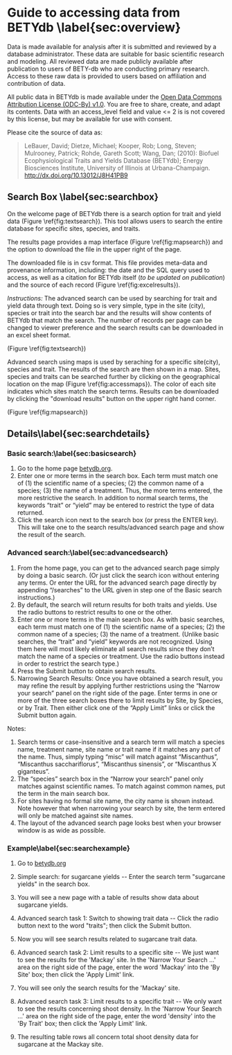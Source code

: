 
# Guide to accessing data from BETYdb \label{sec:overview}

Data is made available for analysis after it is submitted and reviewed by a database administrator. These data are suitable for basic scientific research and modeling. All reviewed data are made publicly available after publication to users of BETY-db who are conducting primary research. Access to these raw data is provided to users based on affiliation and contribution of data.

All public data in BETYdb is made available under the [Open Data Commons Attribution License (ODC-By) v1.0](http://opendatacommons.org/licenses/by/1-0/). You are free to share, create, and adapt its contents. Data with an access_level field and value <= 2 is is not covered by this license, but may be available for use with consent.

Please cite the source of data as:

> LeBauer, David; Dietze, Michael; Kooper, Rob; Long, Steven; Mulrooney, Patrick; Rohde, Gareth Scott; Wang, Dan; (2010): Biofuel Ecophysiological Traits and Yields Database (BETYdb); Energy Biosciences Institute, University of Illinois at Urbana-Champaign. http://dx.doi.org/10.13012/J8H41PB9



## Search Box \label{sec:searchbox}

On the welcome page of BETYdb there is a search option for trait and yield data (Figure \ref{fig:textsearch}). This tool allows users to search the entire database for specific sites, species, and traits.

The results page provides a map interface (Figure \ref{fig:mapsearch}) and the option to download the file in the upper right of the page.

The downloaded file is in csv format. This file provides meta-data and provenance information, including: the date and the SQL query used to access, as well as a citation for BETYdb itself (_to be updated on publication_) and the source of each record (Figure \ref{fig:excelresults}).


_Instructions:_ The advanced search can be used by searching for trait and yield data through text. Doing so is very simple, type in the site (city), species or trait into the search bar and the results will show contents of BETYdb that match the search. The number of records per page can be changed to viewer preference and the search results can be downloaded in an excel sheet format. 

(Figure \ref{fig:textsearch})


Advanced search using maps is used by seraching for a specific site(city), species and trait. The results of the search are then shown in a map. Sites, species and traits can be searched further by clicking on the geographical location on the map (Figure \ref{fig:accessmaps}). The color of each site indicates which sites match the search terms. Results can be downloaded by clicking the "download results" button on the upper right hand corner. 

(Figure \ref{fig:mapsearch})

## Details\label{sec:searchdetails}

### Basic search:\label{sec:basicsearch}

1.	Go to the home page [betydb.org](https://www.betydb.org). 
2.	Enter one or more terms in the search box.  Each term must match one of (1) the scientific name of a species; (2) the common name of a species; (3) the name of a treatment.  Thus, the more terms entered, the more restrictive the search.  In addition to normal search terms, the keywords “trait” or “yield” may be entered to restrict the type of data returned.
3.	Click the search icon next to the search box (or press the ENTER key).  This will take one to the search results/advanced search page and show the result of the search.

### Advanced search:\label{sec:advancedsearch}

1.	From the home page, you can get to the advanced search page simply by doing a basic search.  (Or just click the search icon without entering any terms.  Or enter the URL for the advanced search page directly by appending “/searches” to the URL given in step one of the Basic search instructions.)
2.	By default, the search will return results for both traits and yields.  Use the radio buttons to restrict results to one or the other.
3.	Enter one or more terms in the main search box.  As with basic searches, each term must match one of (1) the scientific name of a species; (2) the common name of a species; (3) the name of a treatment.  (Unlike basic searches, the “trait” and “yield” keywords are not recognized.  Using them here will most likely eliminate all search results since they don’t match the name of a species or treatment.  Use the radio buttons instead in order to restrict the search type.)
4.	Press the Submit button to obtain search results.
5.	Narrowing Search Results: Once you have obtained a search result, you may refine the result by applying further restrictions using the “Narrow your search” panel on the right side of the page.  Enter terms in one or more of the three search boxes there to limit results by Site, by Species, or by Trait.  Then either click one of the “Apply Limit” links or click the Submit button again.

Notes:

1.	Search terms or case-insensitive and a search term will match a species name, treatment name, site name or trait name if it matches any part of the name.  Thus, simply typing “misc” will match against “Miscanthus”, “Miscanthus sacchariflorus”, “Miscanthus sinensis”, or “Miscanthus X giganteus”.
2.	The “species” search box in the “Narrow your search” panel only matches against scientific names.  To match against common names, put the term in the main search box.
3.	For sites having no formal site name, the city name is shown instead.  Note however that when narrowing your search by site, the term entered will only be matched against site names.
4.	The layout of the advanced search page looks best when your browser window is as wide as possible.


### Example\label{sec:searchexample}

1. Go to [betydb.org](https://www.betydb.org)
2. Simple search: for sugarcane yields -- Enter the search term "sugarcane yields" in the search box.

3. You will see a new page with a table of results show data about sugarcane yields.
4. Advanced search task 1: Switch to showing trait data -- Click the radio button next to the word "traits"; then click the Submit button.
5. Now you will see search results related to sugarcane trait data.
6. Advanced search task 2: Limit results to a specific site -- We just want to see the results for the 'Mackay' site.  In the 'Narrow Your Search ...' area on the right side of the page, enter the word 'Mackay' into the 'By Site' box; then click the 'Apply Limit' link.
7. You will see only the search results for the 'Mackay' site.
8. Advanced search task 3: Limit results to a specific trait -- We only want to see the results concerning shoot density.  In the 'Narrow Your Search ...' area on the right side of the page, enter the word 'density' into the 'By Trait' box; then click the 'Apply Limit' link.
9. The resulting table rows all concern total shoot density data for sugarcane at the Mackay site.

